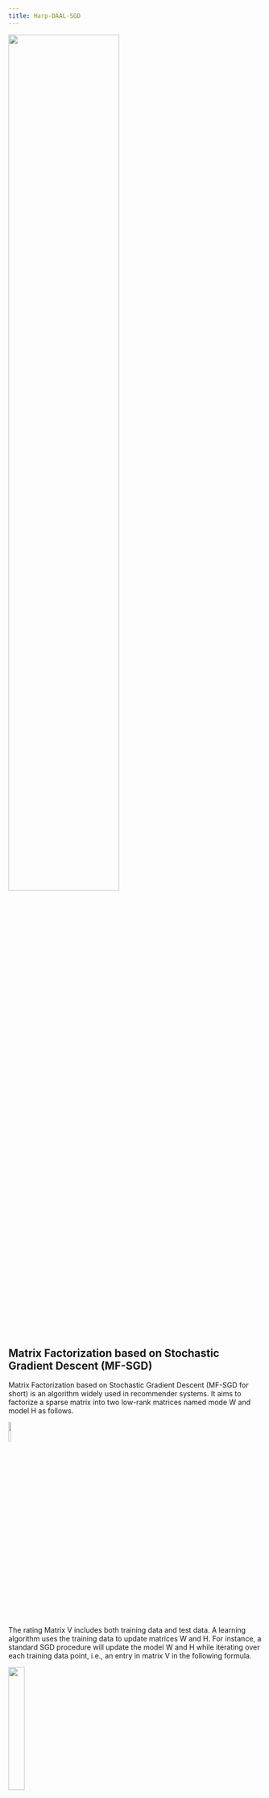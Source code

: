 ```yaml
---
title: Harp-DAAL-SGD
---
```


<img src="/img/6-2-6.png" width="66%"  >

## Matrix Factorization based on Stochastic Gradient Descent (MF-SGD)

Matrix Factorization based on Stochastic Gradient Descent (MF-SGD for short) is an algorithm widely used in recommender systems. 
It aims to factorize a sparse matrix into two low-rank matrices named mode W and model H as follows. 

<img src="/img/6-2-1.png" width="10%" height="10%"><br>

The rating Matrix V includes both training data and test data. A learning algorithm uses the training data to update matrices W and H. 
For instance, a standard SGD procedure will update the model W and H
while iterating over each training data point, i.e., an entry in matrix V in the following formula. 

<img src="/img/6-2-2.png" width="25%" height="25%"><br>

<img src="/img/6-2-3.png" width="40%" height="40%"><br>

<img src="/img/6-2-4.png" width="40%" height="40%"><br>

After the training process, the test data points in matrix V could be used to verify the effectiveness of the training matrix by computing the RMSE values of 
the difference 

<img src="/img/6-2-2.png" width="25%" height="25%"><br>

## Implementation of SGD within Harp-DAAL Framework

Harp-DAAL-SGD inherits the model-rotation computation model from Harp-SGD. It owns two layers: 1) an inter-mapper layer that decomposes the original MF-SGD problem into different
Harp Mappers. 2) an intra-mapper layer that carries out the computation work on local training data in a multi-threading paradigm. 

### Inter-Mapper Layout

The training dataset is partitioned by row identities, and each mapper is assigned data points from a group of rows. 
The model matrix W is also row-partitioned, and each mapper keeps its own local portion of W. The model H is, however, sliced and rotated among all the mappers. Figure 1 shows the
inter-mapper layout of Harp-DAAL-SGD. 

<img src="/img/6-2-5.png" width="66%"  >

### Intra-Mapper Layout

In each iteration, a mapper receives a slice of model H, i.e., a group of columns from matrix H. A procedure will pick out the training data points with column identities from these columns and 
execute an updating task according to the SGD algorithm. Unlike the model-rotation model, the intra-mapper layer chooses the asynchronous computation model, where each training data point 
updates its own rows from model matrices W and H without mutual locks. 

For the intra-mapper parallel computing, we adopt a hybrid usage of TBB concurrent containers and OpenMP directives. 

## A Code Walk through of Harp-DAAL-SGD

The main body of Harp-DAAL-SGD is the *mapCollective* function of class *SGDDaalCollectiveMapper*. 

```java

protected void mapCollective(KeyValReader reader, 
            Context context) throws IOException, InterruptedException {

            LinkedList<String> vFiles = getVFiles(reader);

            try {
                runSGD(vFiles, context.getConfiguration(), context);
            } catch (Exception e) {
                LOG.error("Fail to run SGD.", e);
            }
}

```
It first uses the function *getVFiles* to read in HDFS files. Then, it runs the *runSGD* to finish the iterative training process. Besides the *vFiles*, *runSGD* will also 
take in the configurations of all the parameters that are required by the training and testing process. The following list includes some of the important parameters.

* r: the feature dimension of model data 
* lambda: the lambda parameter in the formula of updating model W and H 
* epsilon: the learning rate in the formula of updating model W and H 
* numIterations: the number of iterations in the training process 
* numThreads: the number of threads used in Java multi-threading programming and TBB 
* numModelSlices: the number of pipelines in model rotation 

The function *runSGD* contains several steps as follows:

### Loading Training and Testing Datasets from HDFS

First it invokes class *SGDUtil* to load datasets

```java

//----------------------- load the train dataset-----------------------
Int2ObjectOpenHashMap<VRowCol> vRowMap = SGDUtil.loadVWMap(vFilePaths, numThreads, configuration);

//-----------------------load the test dataset-----------------------
Int2ObjectOpenHashMap<VRowCol> testVColMap = SGDUtil.loadTestVHMap(testFilePath, configuration, numThreads);

```

### Regrouping Training Dataset and Load Data into DAAL  

The second step is to re-organize the training dataset among mappers, thus, each mapper will get a portion of data points on a group of rows.
Harp provides the following interface for regrouping data:

```java

regroup("sgd", "regroup-vw", vSetTable, new Partitioner(this.getNumWorkers()));

```
*vSetTable* is a harp container that consists of different partitions. Here, each partition is an array of training data points with the same row identity. 
After each mapper gets its proper quote of training data, it starts to load the training data into DAAL's data container. We use the *NumericTable* container of 
DAAL, and its interface receives Java data in a primitive array type. The conversion takes two steps of data copy. 

* Copy each partition of vSetTable into a single primitive array of data.
* Copy the primitive array from JVM heap memory into Off-JVM heap memory. 

The data copy in the first step is done in parallel by using Java thread package. 

```java

 train_wPos_daal = new HomogenBMNumericTable(daal_Context, Integer.class, 1, workerNumV, NumericTable.AllocationFlag.DoAllocate);
 train_hPos_daal = new HomogenBMNumericTable(daal_Context, Integer.class, 1, workerNumV, NumericTable.AllocationFlag.DoAllocate);
 train_val_daal = new HomogenBMNumericTable(daal_Context, Double.class, 1, workerNumV, NumericTable.AllocationFlag.DoAllocate);
 
 Thread[] threads = new Thread[numThreads];
 
 LinkedList<int[]> train_wPos_daal_sets = new LinkedList<>();
 LinkedList<int[]> train_hPos_daal_sets = new LinkedList<>();
 LinkedList<double[]> train_val_daal_sets = new LinkedList<>();
 
 for(int i=0;i<numThreads;i++)
 {
     train_wPos_daal_sets.add(new int[reg_tasks.get(i).getNumPoint()]);
     train_hPos_daal_sets.add(new int[reg_tasks.get(i).getNumPoint()]);
     train_val_daal_sets.add(new double[reg_tasks.get(i).getNumPoint()]);
 }
 
 for (int q = 0; q<numThreads; q++)
 {
     threads[q] = new Thread(new TaskLoadPoints(q, numThreads, reg_tasks.get(q).getSetList(),
                 train_wPos_daal_sets.get(q),train_hPos_daal_sets.get(q), train_val_daal_sets.get(q)));
 
     threads[q].start();
 }
 
 for (int q=0; q< numThreads; q++) {
 
     try
     {
         threads[q].join();
     }catch(InterruptedException e)
     {
         System.out.println("Thread interrupted.");
     }
 
 }

```

The second step is done inside DAAL codes by using the *releaseBlockOfColumnValues* function from DAAL's Java API. This 
function internally create a direct byte buffer to transfer the data. 

```java

int itr_pos = 0;
for (int i=0;i<numThreads; i++)
{

    train_wPos_daal.releaseBlockOfColumnValues(0, itr_pos, reg_tasks.get(i).getNumPoint(), train_wPos_daal_sets.get(i));
    train_hPos_daal.releaseBlockOfColumnValues(0, itr_pos, reg_tasks.get(i).getNumPoint(), train_hPos_daal_sets.get(i));
    train_val_daal.releaseBlockOfColumnValues(0, itr_pos, reg_tasks.get(i).getNumPoint(), train_val_daal_sets.get(i));
    itr_pos += reg_tasks.get(i).getNumPoint();

}

```

### Create Model Matrices and Model Rotator 

Two model matrices, W matrix and H matrix, are both the input data and output data. We initialize them with random values, and use them 
after training to predict new data. Each mapper owns its portion of the whole W matrix, which is local to this mapper. This local W matrix is 
thus stored at the Off-JVM heap memory space, which is accessible to the DAAL native kernels. We only transfer an array of row identities from
Java side into DAAL side, and the initialization is done within DAAL's kernel before the first iteration. 

```java

//----------------- create the daal table for local row ids -----------------
wMat_size = idArray.size();
wMat_rowid_daal = new HomogenNumericTable(daal_Context, Integer.class, 1, wMat_size, NumericTable.AllocationFlag.DoAllocate);
wMat_rowid_daal.releaseBlockOfColumnValues(0, 0, wMat_size, ids);

```

Unlike the W matrix, the H matrix is rotated among all the mappers multiple times in each iteration. Therefore, we keep one copy at the JVM heap memory and 
another copy at the native off-JVM heap memory. The conversion of data between the harp table of H model and that of a DAAL container is handled by the 
rotator class.  

```java

// Create H model
Table<DoubleArray>[] hTableMap = new Table[numModelSlices];
createHModel(hTableMap, numModelSlices, vWHMap, oneOverSqrtR, random);
//create the rotator
RotatorDaal<double[], DoubleArray> rotator = new RotatorDaal<>(hTableMap, r, 20, this, null, "sgd");
rotator.start();

```

As Harp-DAAL-SGD uses two pipelines to overlap the computation and communication work, the data conversion brought by the H model matrix is also likely to be 
offset by the heavy computation work. 

### Local Computation by DAAL Kernels

We implemented the local DAAL codes in the MF-SGD-Distri algorithm of DAAL's repository. It is highly abstracted as the other DAAL's algorithms, and the users only 
need a few lines of codes to invoke it. 

```java

//create DAAL algorithm object, using distributed version of DAAL-MF-SGD
Distri sgdAlgorithm = new Distri(daal_Context, Double.class, Method.defaultSGD);

sgdAlgorithm.input.set(InputId.dataWPos, train_wPos_daal);
sgdAlgorithm.input.set(InputId.dataHPos, train_hPos_daal);
sgdAlgorithm.input.set(InputId.dataVal, train_val_daal);

sgdAlgorithm.input.set(InputId.testWPos, test_wPos_daal);
sgdAlgorithm.input.set(InputId.testHPos, test_hPos_daal);
sgdAlgorithm.input.set(InputId.testVal, test_val_daal);

PartialResult model_data = new PartialResult(daal_Context);
sgdAlgorithm.setPartialResult(model_data);

model_data.set(PartialResultId.presWMat, wMat_rowid_daal);

```

The training and test dataset are imported to *sgdAlgorithm* as input arguments while the W matrix and H matrix are imported as result arguments. The kernel class is configurable with respect to the 
precision, the internal algorithm, and so forth. The same *sgdAlgorithm* could be used in both of the training and test process. 

First, we compute the RMSE value before the training process.

```java

printRMSEbyDAAL(sgdAlgorithm, model_data, rotator, numWorkers, totalNumTestV, wMat_size, 0, configuration);

```

Second, we start the iterative training process loops.  

```java

for (int i = 1; i <= numIterations; i++) {

    for (int j = 0; j < numWorkers; j++) {

        for (int k = 0; k < numModelSlices; k++) {

            //get the h matrix from the rotator
            NumericTable hTableMap_daal = rotator.getDaal_Table(k);
            model_data.set(PartialResultId.presHMat, hTableMap_daal);

            //set up the parameters for MF-DAAL-SGD
            sgdAlgorithm.parameter.set(epsilon,lambda, r, wMap_size, hPartitionMapSize, 1, numThreads, 0, 1);

            //computation 
            sgdAlgorithm.compute();

            //trigger the rotator after one time of computation
            rotator.rotate(k);

        }
    }
}

```

After each iteration, we can choose to evaluate the training result immediately, or we may evaluate the result after every certain times of training iterations. 


 



